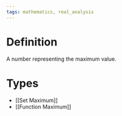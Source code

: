 ```yaml
---
tags: mathematics, real_analysis
---
```


# Definition

A number representing the maximum value.

# Types
- [[Set Maximum]]
- [[Function Maximum]]